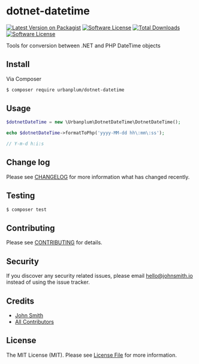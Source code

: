 # dotnet-datetime

[![Latest Version on Packagist][ico-version]][link-packagist]
[![Software License][ico-license]](LICENSE.md)
[![Total Downloads][ico-downloads]][link-downloads]
[![Software License][ico-license]](LICENSE.md)

Tools for conversion between .NET and PHP DateTime objects

## Install

Via Composer

``` bash
$ composer require urbanplum/dotnet-datetime
```

## Usage

``` php
$dotnetDateTime = new \Urbanplum\DotnetDateTime\DotnetDateTime();

echo $dotnetDateTime->formatToPhp('yyyy-MM-dd hh\:mm\:ss');

// Y-m-d h:i:s
```

## Change log

Please see [CHANGELOG](CHANGELOG.md) for more information what has changed recently.

## Testing

``` bash
$ composer test
```

## Contributing

Please see [CONTRIBUTING](CONTRIBUTING.md) for details.

## Security

If you discover any security related issues, please email hello@johnsmith.io instead of using the issue tracker.

## Credits

- [John Smith][link-author]
- [All Contributors][link-contributors]

## License

The MIT License (MIT). Please see [License File](LICENSE.md) for more information.

[ico-version]: https://img.shields.io/packagist/v/urbanplum/dotnet-datetime.svg?style=flat-square
[ico-license]: https://img.shields.io/badge/license-MIT-brightgreen.svg?style=flat-square
[ico-downloads]: https://img.shields.io/packagist/dt/urbanplum/dotnet-datetime.svg?style=flat-square

[link-packagist]: https://packagist.org/packages/urbanplum/dotnet-datetime
[link-downloads]: https://packagist.org/packages/urbanplum/dotnet-datetime
[link-author]: https://github.com/john-n-smith
[link-contributors]: ../../contributors
